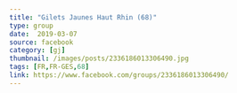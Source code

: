 ```yaml
---
title: "Gilets Jaunes Haut Rhin (68)"
type: group
date:  2019-03-07
source: facebook
category: [gj]
thumbnail: /images/posts/2336186013306490.jpg
tags: [FR,FR-GES,68]
link: https://www.facebook.com/groups/2336186013306490/
---
```

